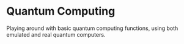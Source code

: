 # Quantum Computing
Playing around with basic quantum computing functions, using both emulated and real quantum computers.
